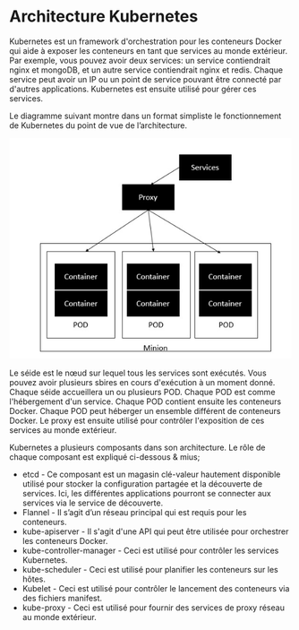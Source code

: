 # Architecture Kubernetes

Kubernetes est un framework d'orchestration pour les conteneurs Docker qui aide à exposer les conteneurs en tant que services au monde extérieur. Par exemple, vous pouvez avoir deux services: un service contiendrait nginx et mongoDB, et un autre service contiendrait nginx et redis. Chaque service peut avoir un IP ou un point de service pouvant être connecté par d'autres applications. Kubernetes est ensuite utilisé pour gérer ces services.

Le diagramme suivant montre dans un format simpliste le fonctionnement de Kubernetes du point de vue de l’architecture.

![](kubernetes_architecture.jpeg)

Le séide est le nœud sur lequel tous les services sont exécutés. Vous pouvez avoir plusieurs sbires en cours d'exécution à un moment donné. Chaque séide accueillera un ou plusieurs POD. Chaque POD est comme l'hébergement d'un service. Chaque POD contient ensuite les conteneurs Docker. Chaque POD peut héberger un ensemble différent de conteneurs Docker. Le proxy est ensuite utilisé pour contrôler l'exposition de ces services au monde extérieur.

Kubernetes a plusieurs composants dans son architecture. Le rôle de chaque composant est expliqué ci-dessous & mius;

* etcd - Ce composant est un magasin clé-valeur hautement disponible utilisé pour stocker la configuration partagée et la découverte de services. Ici, les différentes applications pourront se connecter aux services via le service de découverte.
* Flannel - Il s’agit d’un réseau principal qui est requis pour les conteneurs.
* kube-apiserver - Il s'agit d'une API qui peut être utilisée pour orchestrer les conteneurs Docker.
* kube-controller-manager - Ceci est utilisé pour contrôler les services Kubernetes.
* kube-scheduler - Ceci est utilisé pour planifier les conteneurs sur les hôtes.
* Kubelet - Ceci est utilisé pour contrôler le lancement des conteneurs via des fichiers manifest.
* kube-proxy - Ceci est utilisé pour fournir des services de proxy réseau au monde extérieur.

